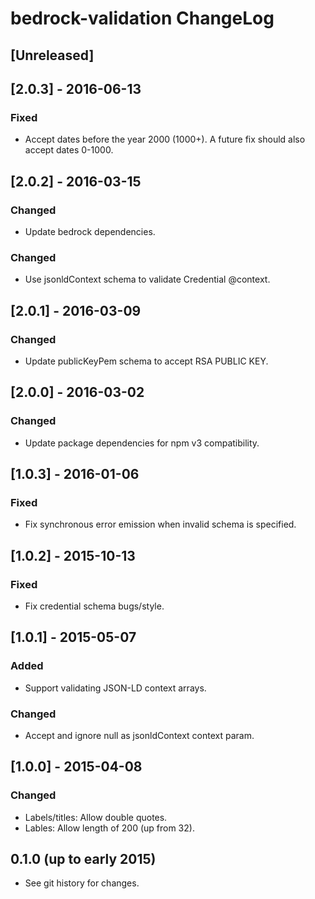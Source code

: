 # bedrock-validation ChangeLog

## [Unreleased]

## [2.0.3] - 2016-06-13

### Fixed
- Accept dates before the year 2000 (1000+). A future fix should
  also accept dates 0-1000.

## [2.0.2] - 2016-03-15

### Changed
- Update bedrock dependencies.

### Changed
- Use jsonldContext schema to validate Credential @context.

## [2.0.1] - 2016-03-09

### Changed
- Update publicKeyPem schema to accept RSA PUBLIC KEY.

## [2.0.0] - 2016-03-02

### Changed
- Update package dependencies for npm v3 compatibility.

## [1.0.3] - 2016-01-06

### Fixed
- Fix synchronous error emission when invalid schema is specified.

## [1.0.2] - 2015-10-13

### Fixed
- Fix credential schema bugs/style.

## [1.0.1] - 2015-05-07

### Added
- Support validating JSON-LD context arrays.

### Changed
- Accept and ignore null as jsonldContext context param.

## [1.0.0] - 2015-04-08

### Changed
- Labels/titles: Allow double quotes.
- Lables: Allow length of 200 (up from 32).

## 0.1.0 (up to early 2015)

- See git history for changes.
